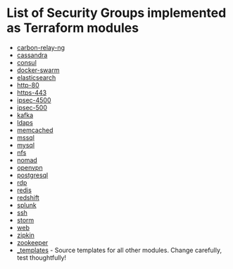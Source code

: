List of Security Groups implemented as Terraform modules
========================================================


* [carbon-relay-ng](https://github.com/terraform-aws-modules/terraform-aws-security-group/tree/master/modules/carbon-relay-ng)
* [cassandra](https://github.com/terraform-aws-modules/terraform-aws-security-group/tree/master/modules/cassandra)
* [consul](https://github.com/terraform-aws-modules/terraform-aws-security-group/tree/master/modules/consul)
* [docker-swarm](https://github.com/terraform-aws-modules/terraform-aws-security-group/tree/master/modules/docker-swarm)
* [elasticsearch](https://github.com/terraform-aws-modules/terraform-aws-security-group/tree/master/modules/elasticsearch)
* [http-80](https://github.com/terraform-aws-modules/terraform-aws-security-group/tree/master/modules/http-80)
* [https-443](https://github.com/terraform-aws-modules/terraform-aws-security-group/tree/master/modules/https-443)
* [ipsec-4500](https://github.com/terraform-aws-modules/terraform-aws-security-group/tree/master/modules/ipsec-4500)
* [ipsec-500](https://github.com/terraform-aws-modules/terraform-aws-security-group/tree/master/modules/ipsec-500)
* [kafka](https://github.com/terraform-aws-modules/terraform-aws-security-group/tree/master/modules/kafka)
* [ldaps](https://github.com/terraform-aws-modules/terraform-aws-security-group/tree/master/modules/ldaps)
* [memcached](https://github.com/terraform-aws-modules/terraform-aws-security-group/tree/master/modules/memcached)
* [mssql](https://github.com/terraform-aws-modules/terraform-aws-security-group/tree/master/modules/mssql)
* [mysql](https://github.com/terraform-aws-modules/terraform-aws-security-group/tree/master/modules/mysql)
* [nfs](https://github.com/terraform-aws-modules/terraform-aws-security-group/tree/master/modules/nfs)
* [nomad](https://github.com/terraform-aws-modules/terraform-aws-security-group/tree/master/modules/nomad)
* [openvpn](https://github.com/terraform-aws-modules/terraform-aws-security-group/tree/master/modules/openvpn)
* [postgresql](https://github.com/terraform-aws-modules/terraform-aws-security-group/tree/master/modules/postgresql)
* [rdp](https://github.com/terraform-aws-modules/terraform-aws-security-group/tree/master/modules/rdp)
* [redis](https://github.com/terraform-aws-modules/terraform-aws-security-group/tree/master/modules/redis)
* [redshift](https://github.com/terraform-aws-modules/terraform-aws-security-group/tree/master/modules/redshift)
* [splunk](https://github.com/terraform-aws-modules/terraform-aws-security-group/tree/master/modules/splunk)
* [ssh](https://github.com/terraform-aws-modules/terraform-aws-security-group/tree/master/modules/ssh)
* [storm](https://github.com/terraform-aws-modules/terraform-aws-security-group/tree/master/modules/storm)
* [web](https://github.com/terraform-aws-modules/terraform-aws-security-group/tree/master/modules/web)
* [zipkin](https://github.com/terraform-aws-modules/terraform-aws-security-group/tree/master/modules/zipkin)
* [zookeeper](https://github.com/terraform-aws-modules/terraform-aws-security-group/tree/master/modules/zookeeper)
* [_templates](https://github.com/terraform-aws-modules/terraform-aws-security-group/tree/master/modules/_templates) - Source templates for all other modules. Change carefully, test thoughtfully!

